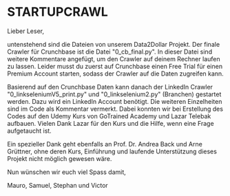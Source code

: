 # STARTUPCRAWL

Lieber Leser,

untenstehend sind die Dateien von unserem Data2Dollar Projekt. Der finale Crawler für Crunchbase ist die Datei "0_cb_final.py".
In dieser Datei sind weitere Kommentare angefügt, um den Crawler auf deinem Rechner laufen zu lassen. Leider musst du zuerst
auf Crunchbase einen Free Trial für einen Premium Account starten, sodass der Crawler auf die Daten zugreifen kann.

Basierend auf den Crunchbase Daten kann danach der LinkedIn Crawler "0_linkseleniumV5_print.py" und "0_linkselenium2.py" (Branchen) gestartet werden. Dazu wird ein LinkedIn Account benötigt. Die weiteren Einzelheiten sind im Code als Kommentar vermerkt. Dabei konnten wir bei Erstellung des Codes auf den Udemy Kurs von GoTrained Academy und Lazar Telebak aufbauen. Vielen Dank Lazar für den Kurs und die Hilfe, wenn eine Frage aufgetaucht ist.

Ein spezieller Dank geht ebenfalls an Prof. Dr. Andrea Back und Arne Grüttner, ohne deren Kurs, Einführung und laufende Unterstützung dieses Projekt nicht möglich gewesen wäre.

Nun wünschen wir euch viel Spass damit,

Mauro, Samuel, Stephan und Victor
